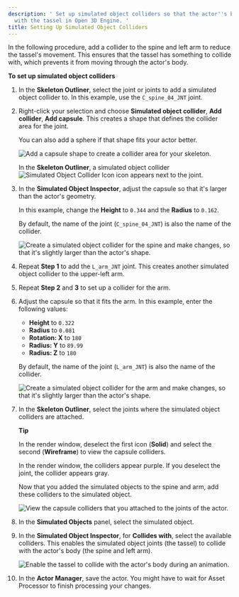 ```yaml
---
description: ' Set up simulated object colliders so that the actor''s body interacts
  with the tassel in Open 3D Engine. '
title: Setting Up Simulated Object Colliders
---
```


 In the following procedure, add a collider to the spine and left arm to reduce the tassel's movement. This ensures that the tassel has something to collide with, which prevents it from moving through the actor's body.

**To set up simulated object colliders**

1. In the **Skeleton Outliner**, select the joint or joints to add a simulated object collider to. In this example, use the `C_spine_04_JNT` joint.

1. Right-click your selection and choose **Simulated object collider**, **Add collider**, **Add capsule**. This creates a shape that defines the collider area for the joint.

    You can also add a sphere if that shape fits your actor better.

    ![Add a capsule shape to create a collider area for your skeleton.](/images/user-guide/actor-animation/simulated-objects-14.png)

    In the **Skeleton Outliner**, a simulated object collider ![Simulated Object Collider Icon](/images/user-guide/actor-animation/simulated-objects-20.png) icon appears next to the joint.

1. In the **Simulated Object Inspector**, adjust the capsule so that it's larger than the actor's geometry.

    In this example, change the **Height** to `0.344` and the **Radius** to `0.162`.

    By default, the name of the joint \(`C_spine_04_JNT`\) is also the name of the collider.

    ![Create a simulated object collider for the spine and make changes, so that it's slightly larger than the actor's shape.](/images/user-guide/actor-animation/simulated-objects-15.png)

1. Repeat **Step 1** to add the `L_arm_JNT` joint. This creates another simulated object collider to the upper-left arm.

1. Repeat **Step 2** and **3** to set up a collider for the arm.

1. Adjust the capsule so that it fits the arm. In this example, enter the following values:
    + **Height** to `0.322`
    + **Radius** to `0.081`
    + **Rotation: X** to `180`
    + **Radius: Y** to `89.99`
    + **Radius: Z** to `180`

    By default, the name of the joint \(`L_arm_JNT`\) is also the name of the collider.

    ![Create a simulated object collider for the arm and make changes, so that it's slightly larger than the actor's shape.](/images/user-guide/actor-animation/simulated-objects-16.png)

1.  In the **Skeleton Outliner**, select the joints where the simulated object colliders are attached.

    **Tip**

    In the render window, deselect the first icon (**Solid**) and select the second (**Wireframe**) to view the capsule colliders.

    In the render window, the colliders appear purple. If you deselect the joint, the collider appears gray.

    Now that you added the simulated objects to the spine and arm, add these colliders to the simulated object.

    ![View the capsule colliders that you attached to the joints of the actor.](/images/user-guide/actor-animation/simulated-objects-17.png)

1. In the **Simulated Objects** panel, select the simulated object.

1. In the **Simulated Object Inspector**, for **Collides with**, select the available colliders. This enables the simulated object joints (the tassel) to collide with the actor's body (the spine and left arm).

    ![Enable the tassel to collide with the actor's body during an animation.](/images/user-guide/actor-animation/simulated-objects-18.gif)

1. In the **Actor Manager**, save the actor. You might have to wait for Asset Processor to finish processing your changes.
